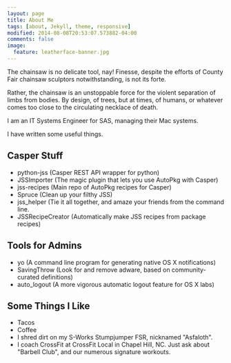 ```yaml
---
layout: page
title: About Me
tags: [about, Jekyll, theme, responsive]
modified: 2014-08-08T20:53:07.573882-04:00
comments: false
image:
  feature: leatherface-banner.jpg
---
```


The chainsaw is no delicate tool, nay! Finesse, despite the efforts of County Fair chainsaw sculptors notwithstanding, is not its forte.

Rather, the chainsaw is an unstoppable force for the violent separation of limbs from bodies. By design, of trees, but at times, of humans, or whatever comes too close to the circulating necklace of death.

I am an IT Systems Engineer for SAS, managing their Mac systems.

I have written some useful things.

## Casper Stuff
- python-jss (Casper REST API wrapper for python)
- JSSImporter (The magic plugin that lets you use AutoPkg with Casper)
- jss-recipes (Main repo of AutoPkg recipes for Casper)
- Spruce (Clean up your filthy JSS)
- jss_helper (Tie it all together, and amaze your friends from the command line.
- JSSRecipeCreator (Automatically make JSS recipes from package recipes)

## Tools for Admins
- yo (A command line program for generating native OS X notifications)
- SavingThrow (Look for and remove adware, based on community-curated definitions)
- auto_logout (A more vigorous automatic logout feature for OS X labs)

## Some Things I Like
- Tacos
- Coffee
- I shred dirt on my S-Works Stumpjumper FSR, nicknamed "Asfaloth".
- I coach CrossFit at CrossFit Local in Chapel Hill, NC. Just ask about "Barbell Club", and our numerous signature workouts.
